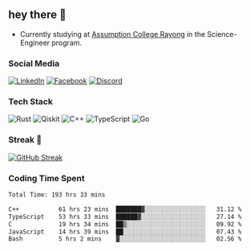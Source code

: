 ## hey there 👋

- Currently studying at [Assumption College Rayong](https://www.acr.ac.th) in the Science-Engineer program.

### Social Media

[![LinkedIn](https://img.shields.io/badge/linkedin-%230077B5.svg?style=for-the-badge&logo=linkedin&logoColor=white)](https://www.linkedin.com/in/kiattisakbeaw/)
[![Facebook](https://img.shields.io/badge/Facebook-%231877F2.svg?style=for-the-badge&logo=Facebook&logoColor=white)](https://www.facebook.com/kiattisakbeawsanburee)
[![Discord](https://img.shields.io/badge/Discord-%235865F2.svg?style=for-the-badge&logo=discord&logoColor=white)](https://discord.gg/dgRsHb5duc)

### Tech Stack
![Rust](https://img.shields.io/badge/rust-%23000000.svg?style=for-the-badge&logo=rust&logoColor=white)
![Qiskit](https://img.shields.io/badge/Qiskit-%236929C4.svg?style=for-the-badge&logo=Qiskit&logoColor=white)
![C++](https://img.shields.io/badge/c++-%2300599C.svg?style=for-the-badge&logo=c%2B%2B&logoColor=white)
![TypeScript](https://img.shields.io/badge/typescript-%23007ACC.svg?style=for-the-badge&logo=typescript&logoColor=white)
![Go](https://img.shields.io/badge/go-%2300ADD8.svg?style=for-the-badge&logo=go&logoColor=white)


### Streak 🚀
[![GitHub Streak](https://streak-stats.demolab.com?user=beawkiattisak&theme=dark&hide_border=true)](https://git.io/streak-stats)
</div>

### Coding Time Spent
<!--START_SECTION:waka-->

```txt
Total Time: 193 hrs 33 mins

C++           61 hrs 23 mins  ███████▓░░░░░░░░░░░░░░░░░   31.12 %
TypeScript    53 hrs 33 mins  ██████▓░░░░░░░░░░░░░░░░░░   27.14 %
C             19 hrs 34 mins  ██▒░░░░░░░░░░░░░░░░░░░░░░   09.92 %
JavaScript    14 hrs 39 mins  ██░░░░░░░░░░░░░░░░░░░░░░░   07.43 %
Bash          5 hrs 2 mins    ▓░░░░░░░░░░░░░░░░░░░░░░░░   02.56 %
```

<!--END_SECTION:waka-->
